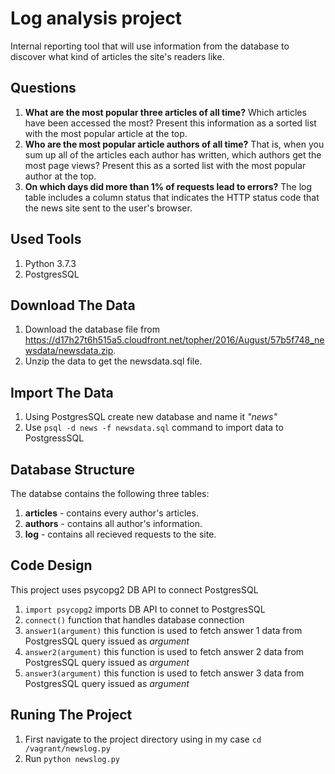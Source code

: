 
# Log analysis project

Internal reporting tool that will use information from the database to discover what kind of articles the site's readers like.

## Questions
1. **What are the most popular three articles of all time?** Which articles have been accessed the most? Present this information as a sorted list with the most popular article at the top.
1. **Who are the most popular article authors of all time?** That is, when you sum up all of the articles each author has written, which authors get the most page views? Present this as a sorted list with the most popular author at the top.
1. **On which days did more than 1% of requests lead to errors?** The log table includes a column status that indicates the HTTP status code that the news site sent to the user's browser.

## Used Tools
1. Python 3.7.3
1. PostgresSQL

## Download The Data
1. Download the database file from https://d17h27t6h515a5.cloudfront.net/topher/2016/August/57b5f748_newsdata/newsdata.zip.
1. Unzip the data to get the newsdata.sql file.
## Import The Data
1. Using PostgresSQL create new database and name it *"news"*
1. Use `psql -d news -f newsdata.sql` command to import data to PostgressSQL 

## Database Structure
The databse contains the following three tables: 
1. **articles** - contains every author's articles.  
1. **authors** - contains all author's information.
1. **log** - contains all recieved requests to the site.

## Code Design
This project uses psycopg2 DB API to connect PostgresSQL
1. `import psycopg2` imports DB API to connet to PostgresSQL
1. `connect()` function that handles database connection
1. `answer1(argument)`  this function is used to fetch answer 1 data from PostgresSQL query issued as *argument*
1. `answer2(argument)`  this function is used to fetch answer 2 data from PostgresSQL query issued as *argument*
1. `answer3(argument)`  this function is used to fetch answer 3 data from PostgresSQL query issued as *argument*

## Runing The Project
1. First navigate to the project directory using in my case `cd /vagrant/newslog.py`
1. Run `python newslog.py`
